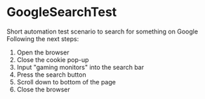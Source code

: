# GoogleSearchTest
Short automation test scenario to search for something on Google  
Following the next steps:    

1. Open the browser  
2. Close the cookie pop-up  
3. Input "gaming monitors" into the search bar  
4. Press the search button  
5. Scroll down to bottom of the page  
6. Close the browser
